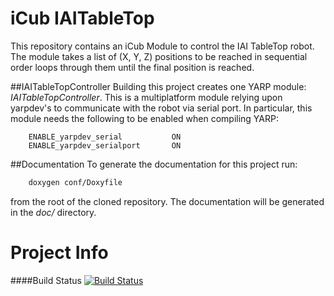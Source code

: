 iCub IAITableTop
================

This repository contains an iCub Module to control the IAI TableTop robot. 
The module takes a list of (X, Y, Z) positions to be reached in sequential order loops through them until the final position is reached.


##IAITableTopController
Building this project creates one YARP module: _IAITableTopController_.
This is a multiplatform module relying upon yarpdev's to communicate with the robot via serial port.
In particular, this module needs the following to be enabled when compiling YARP:
```
    ENABLE_yarpdev_serial           ON
    ENABLE_yarpdev_serialport       ON
```


##Documentation
To generate the documentation for this project run:
```bash
    doxygen conf/Doxyfile
```
from the root of the cloned repository.
The documentation will be generated in the _doc/_ directory.



Project Info
============

####Build Status
[![Build Status](https://travis-ci.org/JoErNanO/icub-iaitabletop.svg?branch=master)](https://travis-ci.org/JoErNanO/icub-iaitabletop)
